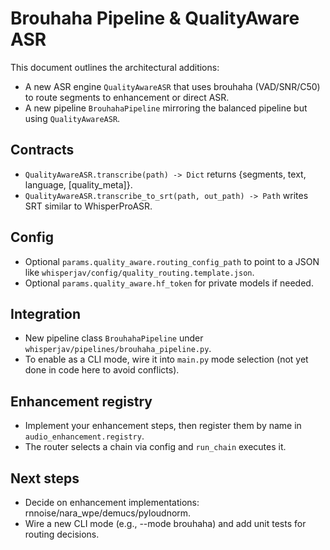# Brouhaha Pipeline & QualityAware ASR

This document outlines the architectural additions:

- A new ASR engine `QualityAwareASR` that uses brouhaha (VAD/SNR/C50) to route segments to enhancement or direct ASR.
- A new pipeline `BrouhahaPipeline` mirroring the balanced pipeline but using `QualityAwareASR`.

## Contracts
- `QualityAwareASR.transcribe(path) -> Dict` returns {segments, text, language, [quality_meta]}.
- `QualityAwareASR.transcribe_to_srt(path, out_path) -> Path` writes SRT similar to WhisperProASR.

## Config
- Optional `params.quality_aware.routing_config_path` to point to a JSON like `whisperjav/config/quality_routing.template.json`.
- Optional `params.quality_aware.hf_token` for private models if needed.

## Integration
- New pipeline class `BrouhahaPipeline` under `whisperjav/pipelines/brouhaha_pipeline.py`.
- To enable as a CLI mode, wire it into `main.py` mode selection (not yet done in code here to avoid conflicts).

## Enhancement registry
- Implement your enhancement steps, then register them by name in `audio_enhancement.registry`.
- The router selects a chain via config and `run_chain` executes it.

## Next steps
- Decide on enhancement implementations: rnnoise/nara_wpe/demucs/pyloudnorm.
- Wire a new CLI mode (e.g., --mode brouhaha) and add unit tests for routing decisions.

